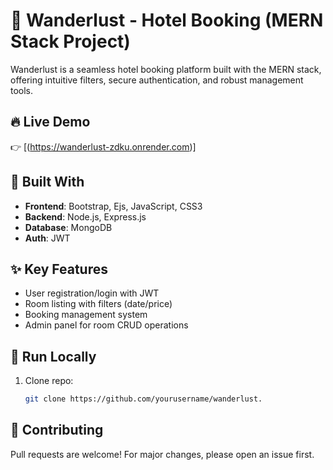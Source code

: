 # 🏨 Wanderlust - Hotel Booking (MERN Stack Project) 

Wanderlust is a seamless hotel booking platform built with the MERN stack, offering intuitive filters, secure authentication, and robust management tools.

## 🔥 Live Demo 

👉 [(https://wanderlust-zdku.onrender.com)]

## 🔧 Built With
- **Frontend**: Bootstrap, Ejs, JavaScript, CSS3  
- **Backend**: Node.js, Express.js  
- **Database**: MongoDB  
- **Auth**: JWT

## ✨ Key Features
- User registration/login with JWT  
- Room listing with filters (date/price)  
- Booking management system  
- Admin panel for room CRUD operations  

## 🚀 Run Locally
1. Clone repo:
   ```bash
   git clone https://github.com/yourusername/wanderlust.

## 🤝 **Contributing**
Pull requests are welcome! For major changes, please open an issue first.
